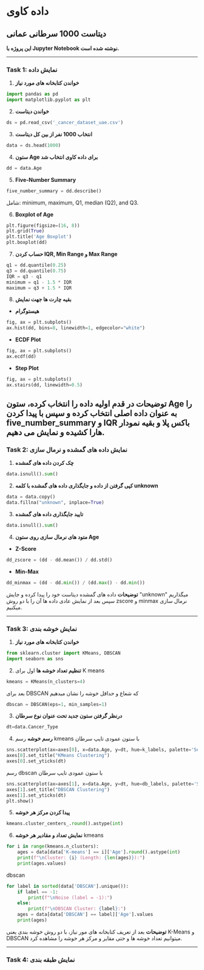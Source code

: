 # داده کاوی

## دیتاست 1000 سرطانی عمانی
**این پروژه با Jupyter Notebook نوشته شده است.**

---

### Task 1: نمایش داده

1. **خواندن کتابخانه های مورد نیاز**
```python
import pandas as pd
import matplotlib.pyplot as plt
```

2. **خواندن دیتاست**
```python
ds = pd.read_csv('_cancer_dataset_uae.csv')
```

3. **انتخاب 1000 نفر از بین کل دیتاست**
```python
data = ds.head(1000)
```

4. **ستون Age برای داده کاوی انتخاب شد**
```python
dd = data.Age
```

5. **Five-Number Summary**
```python
five_number_summary = dd.describe()
```
شامل: minimum, maximum, Q1, median (Q2), and Q3.

6. **Boxplot of Age**
```python
plt.figure(figsize=(16, 8))
plt.grid(True)
plt.title('Age Boxplot')
plt.boxplot(dd)
```

7. **حساب کردن IQR, Min Range و Max Range**
```python
q1 = dd.quantile(0.25)
q3 = dd.quantile(0.75)
IQR = q3 - q1
minimum = q1 - 1.5 * IQR
maximum = q3 + 1.5 * IQR
```

8. **بقیه چارت ها جهت نمایش**
- **هیستوگرام**
```python
fig, ax = plt.subplots()
ax.hist(dd, bins=8, linewidth=1, edgecolor="white")
```

- **ECDF Plot**
```python
fig, ax = plt.subplots()
ax.ecdf(dd)
```

- **Step Plot**
```python
fig, ax = plt.subplots()
ax.stairs(dd, linewidth=0.5)
```
**توضیحات**
در قدم اولیه داده را انتخاب کرده، ستون Age را به عنوان داده اصلی انتخاب کرده و سپس با پیدا کردن five_number_summary و IQR باکس پلا و بقیه نمودار هارا کشیده و نمایش می دهیم.
---

### Task 2: نمایش داده های گمشده و نرمال سازی

1. **چک کردن داده های گمشده**
```python
data.isnull().sum()
```

2. **کپی گرفتن از داده و جایگذاری داده های گمشده با کلمه unknown**
```python
data = data.copy()
data.fillna("unknown", inplace=True)
```

3. **تایید جایگذاری داده های گمشده**
```python
data.isnull().sum()
```

4. **متود های نرمال سازی روی ستون Age**

- **Z-Score**
```python
dd_zscore = (dd - dd.mean()) / dd.std()
```

- **Min-Max**
```python
dd_minmax = (dd - dd.min()) / (dd.max() - dd.min())
```
**توضیحات**
داده های گمشده دیتاست خود را پیدا کرده و جایش "unknown" میگذاریم سپس بعد از نمایش عادی داده ها آن را با دو روش zscore و minmax نرمال سازی میکنیم.

---
### Task 3: نمایش خوشه بندی

1. **خواندن کتابخانه های مورد نیاز**
```python
from sklearn.cluster import KMeans, DBSCAN
import seaborn as sns
```

2. **تنظیم تعداد خوشه ها**
اول برای K means

```python
kmeans = KMeans(n_clusters=4)
```
بعد برای DBSCAN که شعاع و حداقل خوشه را نشان میدهیم

```python
dbscan = DBSCAN(eps=1, min_samples=1)
```

3. **درنظر گرفتن ستون جدید تحت عنوان نوع سرطان**
```python
dt=data.Cancer_Type
```
4. **رسم خوشه**
رسم kmeans با ستون عمودی تایپ سرطان

```python
sns.scatterplot(ax=axes[0], x=data.Age, y=dt, hue=k_labels, palette='Set2', s=70)
axes[0].set_title("KMeans Clustering")
axes[0].set_yticks(dt)
```
رسم dbscan با ستون عمودی تایپ سرطان

```python
sns.scatterplot(ax=axes[1], x=data.Age, y=dt, hue=db_labels, palette='Set2', s=70)
axes[1].set_title("DBSCAN Clustering")
axes[1].set_yticks(dt)
plt.show()
```

5. **پیدا کردن مرکز هر خوشه**
```python
kmeans.cluster_centers_.round().astype(int)
```

6. **نمایش تعداد و مقادیر هر خوشه**
kmeans

```python
for i in range(kmeans.n_clusters):
    ages = data[data['K-means'] == i]['Age'].round().astype(int)
    print(f"\nCluster: {i} (Length: {len(ages)}):")
    print(ages.values)
```
dbscan

```python
for label in sorted(data['DBSCAN'].unique()):
    if label == -1:
        print(f"\nNoise (label = -1):")
    else:
        print(f"\nDBSCAN Cluster: {label}:")
    ages = data[data['DBSCAN'] == label]['Age'].values
    print(ages)
```
**توضیحات**
بعد از تعریف کتابخانه های مور نیاز، با دو روش خوشه بندی یعنی K-Means و DBSCAN میتوانیم تعداد خوشه ها و حتی مقایر و مرکز هر خوشه را مشاهده کرد.

---
### Task 4: نمایش طبقه بندی